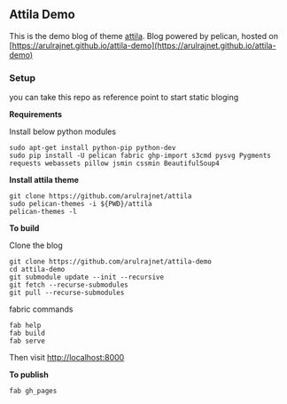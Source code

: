Attila Demo
----------------

This is the demo blog of theme [attila](https://github.com/arulrajnet/attila). Blog powered by pelican, hosted on [https://arulrajnet.github.io/attila-demo](https://arulrajnet.github.io/attila-demo)


### Setup

you can take this repo as reference point to start static bloging

**Requirements**

Install below python modules

    sudo apt-get install python-pip python-dev
    sudo pip install -U pelican fabric ghp-import s3cmd pysvg Pygments requests webassets pillow jsmin cssmin BeautifulSoup4 

**Install attila theme**

    git clone https://github.com/arulrajnet/attila
    sudo pelican-themes -i ${PWD}/attila
    pelican-themes -l

**To build**

Clone the blog

    git clone https://github.com/arulrajnet/attila-demo
    cd attila-demo
    git submodule update --init --recursive
    git fetch --recurse-submodules
    git pull --recurse-submodules

fabric commands

    fab help
    fab build
    fab serve

Then visit [http://localhost:8000](http://localhost:8000)

**To publish**

    fab gh_pages
